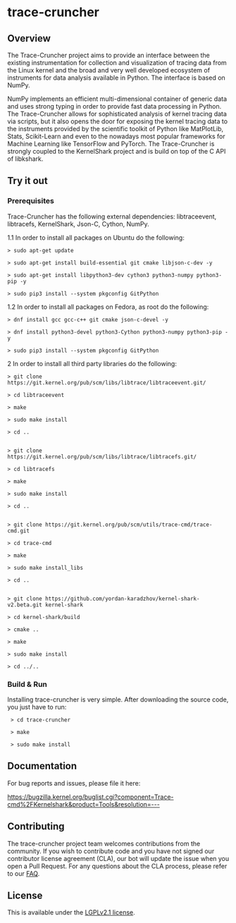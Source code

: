 

# trace-cruncher

## Overview

The Trace-Cruncher project aims to provide an interface between the existing instrumentation for collection and visualization of tracing data from the Linux kernel and the broad and very well developed ecosystem of instruments for data analysis available in Python. The interface is based on NumPy.

NumPy implements an efficient multi-dimensional container of generic data and uses strong typing in order to provide fast data processing in Python. The  Trace-Cruncher allows for sophisticated analysis of kernel tracing data via scripts, but it also opens the door for exposing the kernel tracing data to the instruments provided by the scientific toolkit of Python like MatPlotLib, Stats, Scikit-Learn and even to the nowadays most popular frameworks for Machine Learning like TensorFlow and PyTorch. The Trace-Cruncher is strongly coupled to the KernelShark project and is build on top of the C API of libkshark.

## Try it out

### Prerequisites

Trace-Cruncher has the following external dependencies:
  libtraceevent, libtracefs, KernelShark, Json-C, Cython, NumPy.

1.1 In order to install all packages on Ubuntu do the following:

    > sudo apt-get update

    > sudo apt-get install build-essential git cmake libjson-c-dev -y

    > sudo apt-get install libpython3-dev cython3 python3-numpy python3-pip -y

    > sudo pip3 install --system pkgconfig GitPython

1.2 In order to install all packages on Fedora, as root do the following:

    > dnf install gcc gcc-c++ git cmake json-c-devel -y

    > dnf install python3-devel python3-Cython python3-numpy python3-pip -y

    > sudo pip3 install --system pkgconfig GitPython


2 In order to install all third party libraries do the following:

    > git clone https://git.kernel.org/pub/scm/libs/libtrace/libtraceevent.git/

    > cd libtraceevent

    > make

    > sudo make install

    > cd ..


    > git clone https://git.kernel.org/pub/scm/libs/libtrace/libtracefs.git/

    > cd libtracefs

    > make

    > sudo make install

    > cd ..


    > git clone https://git.kernel.org/pub/scm/utils/trace-cmd/trace-cmd.git

    > cd trace-cmd

    > make

    > sudo make install_libs

    > cd ..


    > git clone https://github.com/yordan-karadzhov/kernel-shark-v2.beta.git kernel-shark

    > cd kernel-shark/build

    > cmake ..

    > make

    > sudo make install

    > cd ../..

### Build & Run

Installing trace-cruncher is very simple. After downloading the source code, you just have to run:

     > cd trace-cruncher

     > make

     > sudo make install

## Documentation

For bug reports and issues, please file it here:

https://bugzilla.kernel.org/buglist.cgi?component=Trace-cmd%2FKernelshark&product=Tools&resolution=---

## Contributing

The trace-cruncher project team welcomes contributions from the community. If you wish to contribute code and you have not signed our contributor license agreement (CLA), our bot will update the issue when you open a Pull Request. For any questions about the CLA process, please refer to our [FAQ](https://cla.vmware.com/faq).

## License

This is available under the [LGPLv2.1 license](COPYING-LGPLv2.1.txt).
